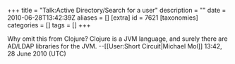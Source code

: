 +++
title = "Talk:Active Directory/Search for a user"
description = ""
date = 2010-06-28T13:42:39Z
aliases = []
[extra]
id = 7621
[taxonomies]
categories = []
tags = []
+++

Why omit this from Clojure? Clojure is a JVM language, and surely there are AD/LDAP libraries for the JVM. --[[User:Short Circuit|Michael Mol]] 13:42, 28 June 2010 (UTC)
